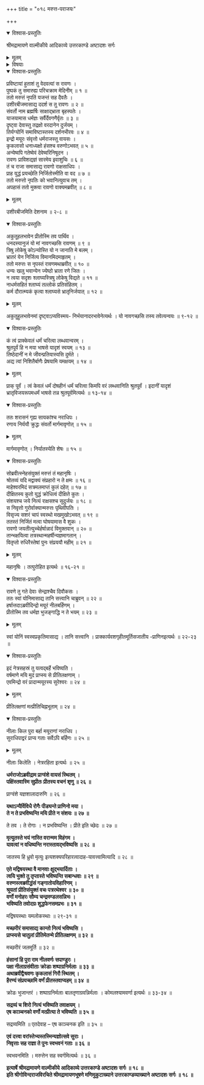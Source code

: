 +++
title = "०१८ मरुत्त-पराजयः"

+++

<details open><summary>विश्वास-प्रस्तुतिः</summary>

श्रीमद्रामायणे वाल्मीकीये आदिकाव्ये उत्तरकाण्डे अष्टादशः सर्गः
</details>

<details><summary>मूलम्</summary>

श्रीमद्रामायणे वाल्मीकीये आदिकाव्ये उत्तरकाण्डे अष्टादशः सर्गः
</details>

<details><summary>विषयाः</summary>

कदाचिद् इन्द्रादि-देव-गण-मण्डितं मरुत्त-राज-यज्ञ-वाटं प्रविष्टे रावणे  
तद्-भयाद् इन्द्रादि-देवैर् मयूर-वायसादि-रूप-परिग्रहः ॥ १ ॥  
रावणेन-युद्धाय समाहूते मरुत्ते युद्ध-संनद्धे  
संवर्त-नाम्ना पुरोधसा  
दीक्षितस्य युद्धानौचित्योक्त्या  
तत्-प्रतिनिवर्तनम् ॥ २ ॥  
निवृत्ते तस्मिन्  
रावणेन जय-घोषण-पूर्वकं निर्गमनम् ॥ ३ ॥  
ततो निज-निज-रूप-धारिभिर् इन्द्रादिभिः  
परितोषान् मयूरादीनां नाना-वरप्रदानम् ॥ ४ ॥
</details>

<details open><summary>विश्वास-प्रस्तुतिः</summary>

प्रविष्टायां हुताशं तु वेदवत्यां स रावणः ।  
पुष्पकं तु समारुह्य परिचक्राम मेदिनीम् ॥ १ ॥  
ततो मरुत्तं नृपतिं यजन्तं सह दैवतैः ।  
उशीरबीजमासाद्य ददर्श स तु रावणः ॥ २ ॥  
संवर्तो नाम ब्रह्मर्षिः साक्षाद्भ्राता बृहस्पतेः ।  
याजयामास धर्मज्ञः सर्वैर्देवगणैर्वृतः ॥ ३ ॥  
दृष्ट्वा देवास्तु तद्रक्षो वरदानेन दुर्जयम् ।  
तिर्यग्योनिं समाविष्टास्तस्य दर्शनभीरवः ॥ ४ ॥  
इन्द्रो मयूरः संवृत्तो धर्मराजस्तु वायसः ।  
कृकलासो धनाध्यक्षो हंसश्च वरुणोऽभवत् ॥ ५ ॥  
अन्येष्वपि गतेष्वेवं देवेष्वरिनिषूदन ।  
रावणः प्राविशद्यज्ञं सारमेय इवाशुचिः ॥ ६ ॥  
तं च राजा समासाद्य रावणो राक्षसाधिपः ।  
प्राह युद्धं प्रयच्छेति निर्जितोस्मीति वा वद ॥ ७ ॥  
ततो मरुत्तो नृपतिः को भवानित्युवाच तम् ।  
अपहासं ततो मुक्त्वा रावणो वाक्यमब्रवीत् ॥ ८ ॥
</details>

<details><summary>मूलम्</summary>

प्रविष्टायां हुताशं तु वेदवत्यां स रावणः ।  
पुष्पकं तु समारुह्य परिचक्राम मेदिनीम् ॥ १ ॥  
ततो मरुत्तं नृपतिं यजन्तं सह दैवतैः ।  
उशीरबीजमासाद्य ददर्श स तु रावणः ॥ २ ॥  
संवर्तो नाम ब्रह्मर्षिः साक्षाद्भ्राता बृहस्पतेः ।  
याजयामास धर्मज्ञः सर्वैर्देवगणैर्वृतः ॥ ३ ॥  
दृष्ट्वा देवास्तु तद्रक्षो वरदानेन दुर्जयम् ।  
तिर्यग्योनिं समाविष्टास्तस्य दर्शनभीरवः ॥ ४ ॥  
इन्द्रो मयूरः संवृत्तो धर्मराजस्तु वायसः ।  
कृकलासो धनाध्यक्षो हंसश्च वरुणोऽभवत् ॥ ५ ॥  
अन्येष्वपि गतेष्वेवं देवेष्वरिनिषूदन ।  
रावणः प्राविशद्यज्ञं सारमेय इवाशुचिः ॥ ६ ॥  
तं च राजा समासाद्य रावणो राक्षसाधिपः ।  
प्राह युद्धं प्रयच्छेति निर्जितोस्मीति वा वद ॥ ७ ॥  
ततो मरुत्तो नृपतिः को भवानित्युवाच तम् ।  
अपहासं ततो मुक्त्वा रावणो वाक्यमब्रवीत् ॥ ८ ॥
</details>

उशीरबीजमिति देशनाम ॥ २-८ ॥

<details open><summary>विश्वास-प्रस्तुतिः</summary>

अकुतूहलभावेन प्रीतोस्मि तव पार्थिव ।  
धनदस्यानुजं यो मां नावगच्छसि रावणम् ॥ ९ ॥  
त्रिषु लोकेषु कोऽन्योस्ति यो न जानाति मे बलम् ।  
भ्रातरं येन निर्जित्य विमानमिदमाहृतम् ।  
ततो मरुत्तः स नृपस्तं रावणमथाब्रवीत् ॥ १० ॥  
धन्यः खलु भवान्येन ज्येष्ठो भ्राता रणे जितः ।  
न त्वया सदृशः श्लाघ्यस्त्रिषु लोकेषु विद्यते ॥ ११ ॥  
नाधर्मसहितं श्लाघ्यं तल्लोकं प्रतिसंहितम् ।  
कर्म दौरात्म्यकं कृत्वा श्लाघ्यसे भ्रातृनिर्जयात् ॥ १२ ॥
</details>

<details><summary>मूलम्</summary>

अकुतूहलभावेन प्रीतोस्मि तव पार्थिव ।  
धनदस्यानुजं यो मां नावगच्छसि रावणम् ॥ ९ ॥  
त्रिषु लोकेषु कोऽन्योस्ति यो न जानाति मे बलम् ।  
भ्रातरं येन निर्जित्य विमानमिदमाहृतम् ।  
ततो मरुत्तः स नृपस्तं रावणमथाब्रवीत् ॥ १० ॥  
धन्यः खलु भवान्येन ज्येष्ठो भ्राता रणे जितः ।  
न त्वया सदृशः श्लाघ्यस्त्रिषु लोकेषु विद्यते ॥ ११ ॥  
नाधर्मसहितं श्लाघ्यं तल्लोकं प्रतिसंहितम् ।  
कर्म दौरात्म्यकं कृत्वा श्लाघ्यसे भ्रातृनिर्जयात् ॥ १२ ॥
</details>

अकुतूहुलभावेनमां दृष्ट्वाऽप्यविस्मय- निर्भयानादरभावेनेत्यर्थः । यो नावगच्छसि तस्य तवेत्यन्वयः ॥ ९-१२ ॥

<details open><summary>विश्वास-प्रस्तुतिः</summary>

कं त्वं प्राक्केवलं धर्मं चरित्वा लब्धवान्वरम् ।  
श्रुतपूर्वं हि न मया भाषसे यादृशं स्वयम् ॥ १३ ॥  
तिष्ठेदानीं न मे जीवन्प्रतियास्यसि दुर्मते ।  
अद्य त्वां निशितैर्बाणैः प्रेषयामि यमक्षयम् ॥ १४ ॥
</details>

<details><summary>मूलम्</summary>

कं त्वं प्राक्केवलं धर्मं चरित्वा लब्धवान्वरम् ।  
श्रुतपूर्वं हि न मया भाषसे यादृशं स्वयम् ॥ १३ ॥  
तिष्ठेदानीं न मे जीवन्प्रतियास्यसि दुर्मते ।  
अद्य त्वां निशितैर्बाणैः प्रेषयामि यमक्षयम् ॥ १४ ॥
</details>

प्राक् पूर्वं । त्वं केवलं धर्मं दोषहीनं धर्मं चरित्वा किमपि वरं लब्धवानिति श्रुतपूर्वं । इदानीं यादृशं भ्रातृविजयरूपमधर्मं भाषसे तन्न श्रुतपूर्वमित्यर्थः ॥ १३-१४ ॥

<details open><summary>विश्वास-प्रस्तुतिः</summary>

ततः शरासनं गृह्य सायकांश्च नराधिपः ।  
रणाय निर्ययौ क्रुद्धः संवर्तो मार्गमावृणोत् ॥ १५ ॥
</details>

<details><summary>मूलम्</summary>

ततः शरासनं गृह्य सायकांश्च नराधिपः ।  
रणाय निर्ययौ क्रुद्धः संवर्तो मार्गमावृणोत् ॥ १५ ॥
</details>

मार्गमावृणोत् । निर्यातस्येति शेषः ॥ १५ ॥

<details open><summary>विश्वास-प्रस्तुतिः</summary>

सोब्रवीत्स्नेहसंयुक्तं मरुत्तं तं महानृषिः ।  
श्रोतव्यं यदि मद्वाक्यं संप्रहारो न ते क्षमः ॥ १६ ॥  
माहेश्वरमिदं सत्रमलमाप्तं कुलं दहेत् ॥ १७ ॥  
दीक्षितस्य कुतो युद्धं क्रोधित्वं दीक्षिते कुतः ।  
संशयश्च जये नित्यं राक्षसश्च सुदुर्जयः ॥ १८ ॥  
स निवृत्तो गुरोर्वाक्यान्मरुत्तः पृथिवीपतिः ।  
विसृज्य सशरं चापं स्वस्थो मखमुखोऽभवत् ॥ १९ ॥  
ततस्तं निर्जितं मत्वा घोषयामास वै शुकः ।  
रावणो जयतीत्युच्चेर्हर्षान्नादं विमुक्तवान् ॥ २० ॥  
तान्भक्षयित्वा तत्रस्थान्महर्षीन्यज्ञमागतान् ।  
वितृप्तो रुधिरैस्तेषां पुनः संप्रययौ महीम् ॥ २१ ॥
</details>

<details><summary>मूलम्</summary>

सोब्रवीत्स्नेहसंयुक्तं मरुत्तं तं महानृषिः ।  
श्रोतव्यं यदि मद्वाक्यं संप्रहारो न ते क्षमः ॥ १६ ॥  
माहेश्वरमिदं सत्रमलमाप्तं कुलं दहेत् ॥ १७ ॥  
दीक्षितस्य कुतो युद्धं क्रोधित्वं दीक्षिते कुतः ।  
संशयश्च जये नित्यं राक्षसश्च सुदुर्जयः ॥ १८ ॥  
स निवृत्तो गुरोर्वाक्यान्मरुत्तः पृथिवीपतिः ।  
विसृज्य सशरं चापं स्वस्थो मखमुखोऽभवत् ॥ १९ ॥  
ततस्तं निर्जितं मत्वा घोषयामास वै शुकः ।  
रावणो जयतीत्युच्चेर्हर्षान्नादं विमुक्तवान् ॥ २० ॥  
तान्भक्षयित्वा तत्रस्थान्महर्षीन्यज्ञमागतान् ।  
वितृप्तो रुधिरैस्तेषां पुनः संप्रययौ महीम् ॥ २१ ॥
</details>

महानृषिः । तत्पुरोहित इत्यर्थः ॥ १६-२१ ॥

<details open><summary>विश्वास-प्रस्तुतिः</summary>

रावणे तु गते देवाः सेन्द्राश्चैव दिवौकसः ।  
ततः स्वां योनिमासाद्य तानि सत्त्वानि चाब्रुवन् ॥ २२ ॥  
हर्षात्तदाऽब्रवीदिन्द्रो मयूरं नीलबर्हिणम् ।  
प्रीतोस्मि तव धर्मज्ञ भुजङ्गाद्धि न ते भयम् ॥ २३ ॥
</details>

<details><summary>मूलम्</summary>

रावणे तु गते देवाः सेन्द्राश्चैव दिवौकसः ।  
ततः स्वां योनिमासाद्य तानि सत्त्वानि चाब्रुवन् ॥ २२ ॥  
हर्षात्तदाऽब्रवीदिन्द्रो मयूरं नीलबर्हिणम् ।  
प्रीतोस्मि तव धर्मज्ञ भुजङ्गाद्धि न ते भयम् ॥ २३ ॥
</details>

स्वां योनिं स्वस्वप्रकृतिमासाद्य । तानि सत्त्वानि । प्राक्कार्यवशगृहीतमूर्तिसजातीय -प्राणिनइत्यर्थः ॥ २२-२३ ॥

<details open><summary>विश्वास-प्रस्तुतिः</summary>

इदं नेत्रसहस्रं तु यत्वद्बर्हे भविष्यति ।  
वर्षमाणे मयि मुदं प्राप्स्य से प्रीतिलक्षणाम् ।  
एवमिन्द्रो वरं प्रादान्मयूरस्य सुरेश्वरः ॥ २४ ॥
</details>

<details><summary>मूलम्</summary>

इदं नेत्रसहस्रं तु यत्वद्बर्हे भविष्यति ।  
वर्षमाणे मयि मुदं प्राप्स्य से प्रीतिलक्षणाम् ।  
एवमिन्द्रो वरं प्रादान्मयूरस्य सुरेश्वरः ॥ २४ ॥
</details>

प्रीतिलक्षणां मत्प्रीतिचिह्नभूताम् ॥ २४ ॥

<details open><summary>विश्वास-प्रस्तुतिः</summary>

नीलाः किल पुरा बर्हा मयूराणां नराधिप ।  
सुराधिपाद्वरं प्राप्य गताः सर्वेऽपि बर्हिणः ॥ २५ ॥
</details>

<details><summary>मूलम्</summary>

नीलाः किल पुरा बर्हा मयूराणां नराधिप ।  
सुराधिपाद्वरं प्राप्य गताः सर्वेऽपि बर्हिणः ॥ २५ ॥
</details>

नीलाः किलेति । नेत्ररहिता इत्यर्थः ॥ २५ ॥

**धर्मराजोऽब्रवीद्राम प्राग्वंशे वायसं स्थितम् ।  
पक्षिंस्तवास्मि सुप्रीतः प्रीतस्य वचनं शृणु ॥ २६ ॥**

प्राग्वंशे यज्ञशालादारुणि ॥ २६ ॥

**यथाऽन्यैर्विविधै रोगैः पीड्यन्ते प्राणिनो मया ।  
ते न ते प्रभविष्यन्ति मयि प्रीते न संशयः ॥ २७ ॥**

ते तव । ते रोगाः । न प्रभविष्यन्ति । प्रीते इति च्छेदः ॥ २७ ॥

**मृत्युतस्ते भयं नास्ति वरान्मम विहंगम ।  
यावत्वां न वधिष्यन्ति नरास्तावद्भविष्यसि ॥ २८ ॥**

जातस्य हि ध्रुवो मृत्युः इत्यशक्यपरिहारत्वादाह-यावत्त्वामित्यादि ॥ २८ ॥

**एते मद्विषयस्था वै मानवाः क्षुद्भयार्दिताः ।  
त्वयि भुक्ते तु तृप्तास्ते भविष्यन्ति सबान्धवाः ॥ २९ ॥  
वरुणस्त्वब्रवीद्धंसं गङ्गातोयविहारिणम् ।  
श्रूयतां प्रीतिसंयुक्तं वचः पत्ररथेश्वर ॥ ३० ॥  
वर्णो मनोहरः सौम्य चन्द्रमण्डलसन्निभः ।  
भविष्यति तवोदग्रः शुद्धफेनसमप्रभः ॥ ३१ ॥**

मद्विषयस्थाः यमलोकस्थाः ॥ २९-३१ ॥

**मच्छरीरं समासाद्य कान्तो नित्यं भविष्यसि ।  
प्राप्स्यसे चातुलां प्रीतिमेतन्मे प्रीतिलक्षणम् ॥ ३२ ॥**

मच्छरीरं जलमूर्ति ॥ ३२ ॥

**हंसानां हि पुरा राम नीलवर्णः सपाण्डुरः ।  
पक्षा नीलाग्रसंवीताः क्रोडाः शष्पाग्रनिर्मलाः ॥ ३३ ॥  
अथाब्रवीद्वैश्रवणः कृकलासं गिरौ स्थितम् ।  
हैरण्यं संप्रयच्छामि वर्णं प्रीतस्तवाप्यहम् ॥ ३४ ॥**

क्रोडः भुजान्तरं । शष्पाग्रनिर्मलाः बालतृणाग्रवन्निर्मलाः । कोमलश्यामवर्णा इत्यर्थः ॥ ३३-३४ ॥

**सद्रव्यं च शिरो नित्यं भविष्यति तवाक्षयम् ।  
एष काञ्चनको वर्णो मत्प्रीत्या ते भविष्यति ॥ ३५ ॥**

सद्रव्यमिति ॥ एतदेवाह – एष काञ्चनक इति ॥ ३५ ॥

**एवं दत्त्वा वरांस्तेभ्यस्तस्मिन्यज्ञोत्सवे सुराः ।  
निवृत्ताः सह राज्ञा ते पुनः स्वभवनं गताः ॥ ३६ ॥**

स्वभवनमिति । मरुत्तेन सह स्वर्गमित्यर्थः ॥ ३६ ॥

**इत्यार्षे श्रीमद्रामायणे वाल्मीकीये आदिकाव्ये उत्तरकाण्डे अष्टादशः सर्गः ॥ १८ ॥  
इति श्रीगोविन्दराजविरचिते श्रीमद्रामायणभूषणे मणिमुकुटाख्याने उत्तरकाण्डव्याख्याने अष्टादशः सर्गः ॥ १८ ॥**
